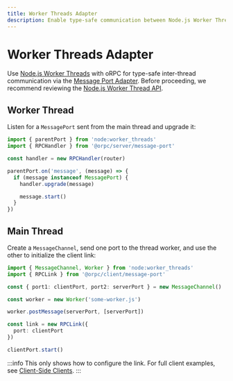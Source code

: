 ```yaml
---
title: Worker Threads Adapter
description: Enable type-safe communication between Node.js Worker Threads using oRPC.
---
```


# Worker Threads Adapter

Use [Node.js Worker Threads](https://nodejs.org/api/worker_threads.html) with oRPC for type-safe inter-thread communication via the [Message Port Adapter](/docs/adapters/message-port). Before proceeding, we recommend reviewing the [Node.js Worker Thread API](https://nodejs.org/api/worker_threads.html).

## Worker Thread

Listen for a `MessagePort` sent from the main thread and upgrade it:

```ts
import { parentPort } from 'node:worker_threads'
import { RPCHandler } from '@orpc/server/message-port'

const handler = new RPCHandler(router)

parentPort.on('message', (message) => {
  if (message instanceof MessagePort) {
    handler.upgrade(message)

    message.start()
  }
})
```

## Main Thread

Create a `MessageChannel`, send one port to the thread worker, and use the other to initialize the client link:

```ts
import { MessageChannel, Worker } from 'node:worker_threads'
import { RPCLink } from '@orpc/client/message-port'

const { port1: clientPort, port2: serverPort } = new MessageChannel()

const worker = new Worker('some-worker.js')

worker.postMessage(serverPort, [serverPort])

const link = new RPCLink({
  port: clientPort
})

clientPort.start()
```

:::info
This only shows how to configure the link. For full client examples, see [Client-Side Clients](/docs/client/client-side).
:::
